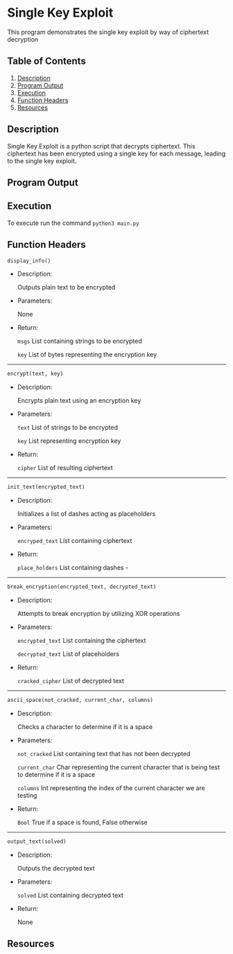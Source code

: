 # Single Key Exploit

This program demonstrates the single key exploit by way of ciphertext decryption

## Table of Contents

1. [Description](#description)
2. [Program Output](#output)
3. [Execution](#exe)
4. [Function Headers](#function)
5. [Resources](#resources)

## Description <a name="description"></a>

Single Key Exploit is a python script that decrypts ciphertext. This ciphertext has been encrypted using a single key for each message, leading to the single key exploit.


## Program Output <a name="output"></a>


## Execution <a name="exe"></a>

To execute run the command `python3 main.py`


## Function Headers <a name="function"></a>

``` python
display_info()
```

- Description:

	Outputs plain text to be encrypted

- Parameters:

	None

- Return:

	`msgs` List containing strings to be encrypted

	`key` List of bytes representing the encryption key

---

``` python
encrypt(text, key)
```

- Description:

	Encrypts plain text using an encryption key

- Parameters:

	`text` List of strings to be encrypted

	`key` List representing encryption key

- Return:

	`cipher` List of resulting ciphertext

---

``` python
init_text(encrypted_text)
```

- Description:

	Initializes a list of dashes acting as placeholders

- Parameters:

	`encryped_text` List containing ciphertext

- Return:

	`place_holders` List containing dashes -

---

``` python
break_encryption(encrypted_text, decrypted_text)
```

- Description:

	Attempts to break encryption by utilizing XOR operations

- Parameters:

	`encrypted_text` List containing the ciphertext

	`decrypted_text` List of placeholders

- Return:

	`cracked_cipher` List of decrypted text

---

``` python
ascii_space(not_cracked, current_char, columns)
```

- Description:

	Checks a character to determine if it is a space

- Parameters:

	`not_cracked` List containing text that has not been decrypted

	`current_char` Char representing the current character that is being test to determine if it is a space

	`columns` Int representing the index of the current character we are testing

- Return:

	`Bool` True if a space is found, False otherwise

---

``` python
output_text(solved)
```

- Description:

	Outputs the decrypted text

- Parameters:

	`solved` List containing decrypted text

- Return:

	None


## Resources <a name="resources"></a>
